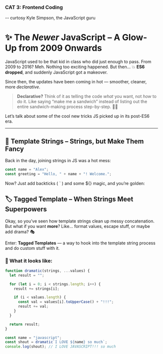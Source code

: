 
### CAT 3: Frontend Coding
-- curtosy Kyle Simpson, the JavaScript guru


# ✨ The *Newer* JavaScript – A Glow-Up from 2009 Onwards

JavaScript used to be that kid in class who did just enough to pass. From 2009 to 2016? Meh. Nothing too exciting happened. But then… 💥 **ES6 dropped**, and suddenly JavaScript got a makeover.

Since then, the updates have been coming in hot — smoother, cleaner, more *declarative*.
> **Declarative?** Think of it as telling the code *what* you want, not *how* to do it. Like saying “make me a sandwich” instead of listing out the entire sandwich-making process step-by-step. 🍞🥪

Let’s talk about some of the cool new tricks JS picked up in its post-ES6 era.

---

## 🎀 Template Strings – Strings, but Make Them Fancy

Back in the day, joining strings in JS was a hot mess:

```js
const name = "Alex";
const greeting = "Hello, " + name + "! Welcome.";
```
Now? Just add backticks ( ` ) and some ${} magic, and you’re golden:

## 🏷️ Tagged Template – When Strings Meet Superpowers

Okay, so you’ve seen how template strings clean up messy concatenation. But what if you want **more**? Like… format values, escape stuff, or maybe add drama? 🎭

Enter: **Tagged Templates** — a way to hook into the template string process and do custom stuff with it.

### 🧪 What it looks like:

```js
function dramatic(strings, ...values) {
  let result = "";

  for (let i = 0; i < strings.length; i++) {
    result += strings[i];

    if (i < values.length) {
      const val = values[i].toUpperCase() + "!!!";
      result += val;
    }
  }

  return result;
}

const name = "javascript";
const shout = dramatic`I LOVE ${name} so much`;
console.log(shout); // I LOVE JAVASCRIPT!!! so much
```




